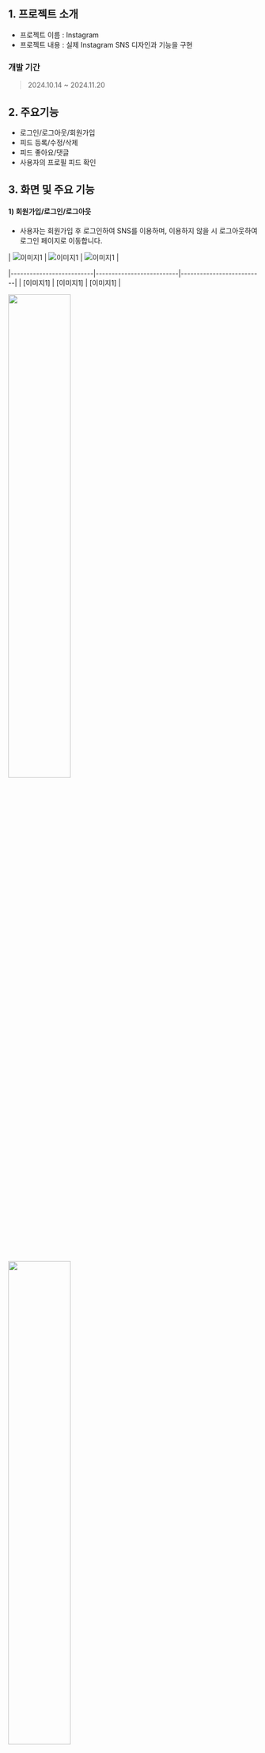 ## 1. 프로젝트 소개

  - 프로젝트 이름 : Instagram
  - 프로젝트 내용 : 실제 Instagram SNS 디자인과 기능을 구현

### 개발 기간
> 2024.10.14 ~ 2024.11.20


## 2. 주요기능


  - 로그인/로그아웃/회원가입
  - 피드 등록/수정/삭제
  - 피드 좋아요/댓글
  - 사용자의 프로필 피드 확인


## 3. 화면 및 주요 기능

#### 1) 회원가입/로그인/로그아웃
  - 사용자는 회원가입 후 로그인하여 SNS를 이용하며, 이용하지 않을 시 로그아웃하여 로그인 페이지로 이동합니다.

| ![이미지1](https://github.com/user-attachments/assets/54e0098b-bf85-407d-97ad-b7d9acfcc704) | ![이미지1](https://github.com/user-attachments/assets/5694b60e-abb4-4507-b514-1226725c5712) | ![이미지1](https://github.com/user-attachments/assets/9d6557e5-c3f5-4331-9e8a-8c3b211230c8) |

|--------------------------|--------------------------|--------------------------|
| [이미지1] | [이미지1] | [이미지1] |



<div> 
<img src="https://github.com/user-attachments/assets/54e0098b-bf85-407d-97ad-b7d9acfcc704" width="50%"> 
<img src="https://github.com/user-attachments/assets/5694b60e-abb4-4507-b514-1226725c5712" width="50%"> 
<img src="https://github.com/user-attachments/assets/9d6557e5-c3f5-4331-9e8a-8c3b211230c8" align="right" width="50%">
</div>


#### 2) 피드 등록/수정/삭제
  - 사용자는 피드를 업로드하고, 업로드한 피드를 수정하거나 삭제할 수 있습니다.



#### 3) 피드 좋아요/댓글/해시태그
  - 사용자는 피드에 좋아요를 누르거나 댓글을 작성하고, 사용자가 작성한 댓글을 삭제할 수 있습니다.
  - 



#### 4) 사용자의 프로필
  - 사용자는 프로필에서 업로드한 피드의 사진과 댓글을 확인할 수 있습니다.



